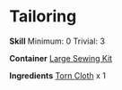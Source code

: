 <!-- TITLE: Torn Cloth Strips -->
<!-- SUBTITLE: Uneven strips of torn cloth -->

# Tailoring
**Skill**
Minimum: 0
Trivial: 3

**Container**
[Large Sewing Kit](large-sewing-kit)

**Ingredients**
[Torn Cloth](torn-cloth) x 1